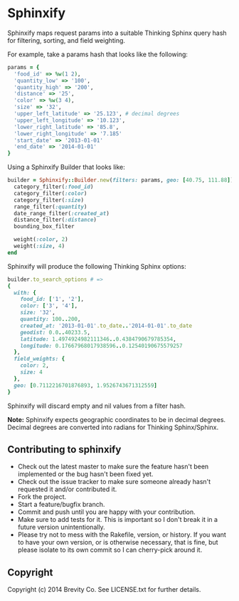 # Sphinxify

Sphinxify maps request params into a suitable Thinking Sphinx query hash for filtering, sorting, and field weighting.

For example, take a params hash that looks like the following:

```ruby
params = {
  'food_id' => %w(1 2),
  'quantity_low' => '100',
  'quantity_high' => '200',
  'distance' => '25',
  'color' => %w(3 4),
  'size' => '32',
  'upper_left_latitude' => '25.123', # decimal degrees
  'upper_left_longitude' => '10.123',
  'lower_right_latitude' => '85.8',
  'lower_right_longitude' => '7.185'
  'start_date' => '2013-01-01'
  'end_date' => '2014-01-01'
}
```

Using a Sphinxify Builder that looks like:

```ruby
builder = Sphinxify::Builder.new(filters: params, geo: [40.75, 111.88]) do
  category_filter(:food_id)
  category_filter(:color)
  category_filter(:size)
  range_filter(:quantity)
  date_range_filter(:created_at)
  distance_filter(:distance)
  bounding_box_filter

  weight(:color, 2)
  weight(:size, 4)
end
```

Sphinxify will produce the following Thinking Sphinx options:

```ruby
builder.to_search_options # =>
{
  with: {
    food_id: ['1', '2'],
    color: ['3', '4'],
    size: '32',
    quantity: 100..200,
    created_at: '2013-01-01'.to_date..'2014-01-01'.to_date
    geodist: 0.0..40233.5,
    latitude: 1.4974924982111346..0.4384790679785354,
    longitude: 0.17667968017938596..0.12540190675579257
  },
  field_weights: {
    color: 2,
    size: 4
  },
  geo: [0.7112216701876893, 1.9526743671312559]
}
```

Sphinxify will discard empty and nil values from a filter hash.

**Note:**
Sphinxify expects geographic coordinates to be in decimal degrees. Decimal degrees are converted into radians for Thinking Sphinx/Sphinx.

## Contributing to sphinxify

* Check out the latest master to make sure the feature hasn't been implemented or the bug hasn't been fixed yet.
* Check out the issue tracker to make sure someone already hasn't requested it and/or contributed it.
* Fork the project.
* Start a feature/bugfix branch.
* Commit and push until you are happy with your contribution.
* Make sure to add tests for it. This is important so I don't break it in a future version unintentionally.
* Please try not to mess with the Rakefile, version, or history. If you want to have your own version, or is otherwise necessary, that is fine, but please isolate to its own commit so I can cherry-pick around it.

## Copyright

Copyright (c) 2014 Brevity Co. See LICENSE.txt for
further details.

